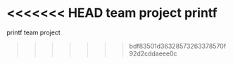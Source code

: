 <<<<<<< HEAD
team project printf
=======
printf team project
>>>>>>> bdf83501d36328573263378570f92d2cddaeee0c
